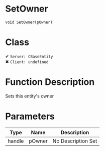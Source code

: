 # SetOwner
```
void SetOwner(pOwner)
```
# Class
✔ `Server: CBaseEntity`  
✖ `Client: undefined`  

# Function Description
Sets this entity's owner
# Parameters
Type|Name|Description
--|--|--
handle|pOwner|No Description Set
